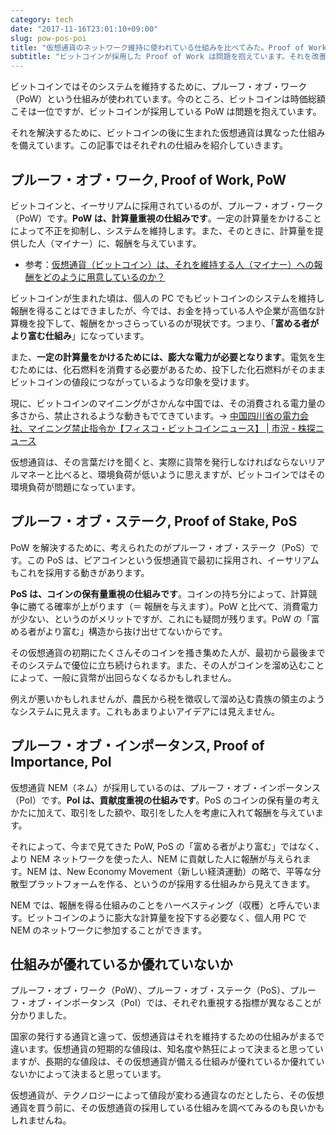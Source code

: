 ```yaml
---
category: tech
date: "2017-11-16T23:01:10+09:00"
slug: pow-pos-poi
title: "仮想通貨のネットワーク維持に使われている仕組みを比べてみた。Proof of Work, Proof of Stake, Proof of Importance"
subtitle: "ビットコインが採用した Proof of Work は問題を抱えています。それを改善するために後発の仮想通貨は Proof of Stake, Proof of Importance など異なる仕組みを実装しています。"
---
```


ビットコインではそのシステムを維持するために、プルーフ・オブ・ワーク（PoW）という仕組みが使われています。今のところ、ビットコインは時価総額こそは一位ですが、ビットコインが採用している PoW は問題を抱えています。

それを解決するために、ビットコインの後に生まれた仮想通貨は異なった仕組みを備えています。この記事ではそれぞれの仕組みを紹介していきます。

## プルーフ・オブ・ワーク, Proof of Work, PoW

ビットコインと、イーサリアムに採用されているのが、プルーフ・オブ・ワーク（PoW）です。**PoW は、計算量重視の仕組みです**。一定の計算量をかけることによって不正を抑制し、システムを維持します。また、そのときに、計算量を提供した人（マイナー）に、報酬を与えています。

- 参考：[仮想通貨（ビットコイン）は、それを維持する人（マイナー）への報酬をどのように用意しているのか？](/archives/incentive-of-maintaining-bitcoin-blockchain/)

ビットコインが生まれた頃は、個人の PC でもビットコインのシステムを維持し報酬を得ることはできましたが、今では、お金を持っている人や企業が高価な計算機を投下して、報酬をかっさらっているのが現状です。つまり、「**富める者がより富む仕組み**」になっています。

また、**一定の計算量をかけるためには、膨大な電力が必要となります**。電気を生むためには、化石燃料を消費する必要があるため、投下した化石燃料がそのままビットコインの値段につながっているような印象を受けます。

現に、ビットコインのマイニングがさかんな中国では、その消費される電力量の多さから、禁止されるような動きもでてきています。→ [中国四川省の電力会社、マイニング禁止指令か【フィスコ・ビットコインニュース】 | 市況 - 株探ニュース](https://kabutan.jp/news/marketnews/?b=n201711160589)

仮想通貨は、その言葉だけを聞くと、実際に貨幣を発行しなければならないリアルマネーと比べると、環境負荷が低いように思えますが、ビットコインではその環境負荷が問題になっています。

## プルーフ・オブ・ステーク, Proof of Stake, PoS

PoW を解決するために、考えられたのがプルーフ・オブ・ステーク（PoS）です。この PoS は、ピアコインという仮想通貨で最初に採用され、イーサリアムもこれを採用する動きがあります。

**PoS は、コインの保有量重視の仕組みです**。コインの持ち分によって、計算競争に勝てる確率が上がります（＝ 報酬を与えます）。PoW と比べて、消費電力が少ない、というのがメリットですが、これにも疑問が残ります。PoW の「富める者がより富む」構造から抜け出せてないからです。

その仮想通貨の初期にたくさんそのコインを搔き集めた人が、最初から最後までそのシステムで優位に立ち続けられます。また、その人がコインを溜め込むことによって、一般に貨幣が出回らなくなるかもしれません。

例えが悪いかもしれませんが、農民から税を徴収して溜め込む貴族の領主のようなシステムに見えます。これもあまりよいアイデアには見えません。

## プルーフ・オブ・インポータンス, Proof of Importance, PoI

仮想通貨 NEM（ネム）が採用しているのは、プルーフ・オブ・インポータンス（PoI）です。**PoI は、貢献度重視の仕組みです**。PoS のコインの保有量の考えかたに加えて、取引をした額や、取引をした人を考慮に入れて報酬を与えています。

それによって、今まで見てきた PoW, PoS の「富める者がより富む」ではなく、より NEM ネットワークを使った人、NEM に貢献した人に報酬が与えられます。NEM は、New Economy Movement（新しい経済運動）の略で、平等な分散型プラットフォームを作る、というのが採用する仕組みから見えてきます。

NEM では、報酬を得る仕組みのことをハーベスティング（収穫）と呼んでいます。ビットコインのように膨大な計算量を投下する必要なく、個人用 PC で NEM のネットワークに参加することができます。

## 仕組みが優れているか優れていないか

プルーフ・オブ・ワーク（PoW）、プルーフ・オブ・ステーク（PoS）、プルーフ・オブ・インポータンス（PoI）では、それぞれ重視する指標が異なることが分かりました。

国家の発行する通貨と違って、仮想通貨はそれを維持するための仕組みがまるで違います。仮想通貨の短期的な値段は、知名度や熱狂によって決まると思っていますが、長期的な値段は、その仮想通貨が備える仕組みが優れているか優れていないかによって決まると思っています。

仮想通貨が、テクノロジーによって値段が変わる通貨なのだとしたら、その仮想通貨を買う前に、その仮想通貨の採用している仕組みを調べてみるのも良いかもしれませんね。

<cryptocurrency>
